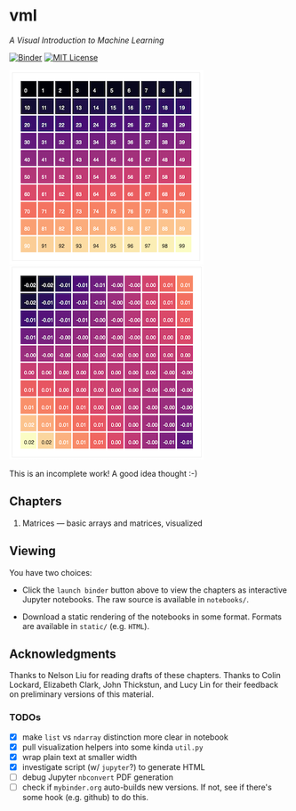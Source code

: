 # vml

_A Visual Introduction to Machine Learning_

[![Binder](http://mybinder.org/badge.svg)](http://mybinder.org/repo/mbforbes/vml)
[![MIT License](https://img.shields.io/badge/license-MIT-blue.svg)](blob/master/LICENSE.txt)


![Matrix rendered as heatmap](matrix2.png) ![Pseudo inverse of matrix rendered as heatmap](pseudo-inverse2.png)

This is an incomplete work! A good idea thought :-)

## Chapters

1. Matrices — basic arrays and matrices, visualized

## Viewing

You have two choices:

- Click the `launch binder` button above to view the chapters as interactive
  Jupyter notebooks. The raw source is available in `notebooks/`.

- Download a static rendering of the notebooks in some format. Formats are
  available in `static/` (e.g. `HTML`).

## Acknowledgments

Thanks to Nelson Liu for reading drafts of these chapters. Thanks to Colin
Lockard, Elizabeth Clark, John Thickstun, and Lucy Lin for their feedback on
preliminary versions of this material.

### TODOs

- [x] make `list` vs `ndarray` distinction more clear in notebook
- [x] pull visualization helpers into some kinda `util.py`
- [x] wrap plain text at smaller width
- [x] investigate script (w/ `jupyter`?) to generate HTML
- [ ] debug Jupyter `nbconvert` PDF generation
- [ ] check if `mybinder.org` auto-builds new versions. If not, see if there's
  some hook (e.g. github) to do this.
